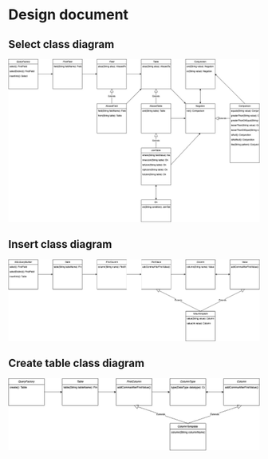 # Design document

## Select class diagram

![Select_class_diagram](https://github.com/MiguelSombrero/sql-query-builder/blob/develop/docs/sql-query-builder-select-class-diagram.jpg)

## Insert class diagram

![Select_class_diagram](https://github.com/MiguelSombrero/sql-query-builder/blob/develop/docs/sql-query-builder-insert-class-diagram.jpg)

## Create table class diagram

![Select_class_diagram](https://github.com/MiguelSombrero/sql-query-builder/blob/develop/docs/sql-query-builder-create-class-diagram.jpg)
